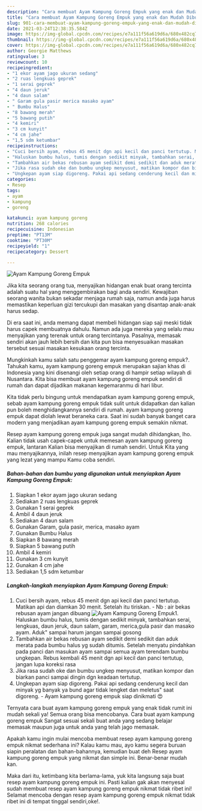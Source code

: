```yaml
---
description: "Cara membuat Ayam Kampung Goreng Empuk yang enak dan Mudah Dibuat"
title: "Cara membuat Ayam Kampung Goreng Empuk yang enak dan Mudah Dibuat"
slug: 901-cara-membuat-ayam-kampung-goreng-empuk-yang-enak-dan-mudah-dibuat
date: 2021-03-24T12:38:35.584Z
image: https://img-global.cpcdn.com/recipes/e7a111f56a619d6a/680x482cq70/ayam-kampung-goreng-empuk-foto-resep-utama.jpg
thumbnail: https://img-global.cpcdn.com/recipes/e7a111f56a619d6a/680x482cq70/ayam-kampung-goreng-empuk-foto-resep-utama.jpg
cover: https://img-global.cpcdn.com/recipes/e7a111f56a619d6a/680x482cq70/ayam-kampung-goreng-empuk-foto-resep-utama.jpg
author: Georgie Matthews
ratingvalue: 3
reviewcount: 10
recipeingredient:
- "1 ekor ayam jago ukuran sedang"
- "2 ruas lengkuas geprek"
- "1 serai geprek"
- "4 daun jeruk"
- "4 daun salam"
- " Garam gula pasir merica masako ayam"
- " Bumbu Halus"
- "8 bawang merah"
- "5 bawang putih"
- "4 kemiri"
- "3 cm kunyit"
- "4 cm jahe"
- "1,5 sdm ketumbar"
recipeinstructions:
- "Cuci bersih ayam, rebus 45 menit dgn api kecil dan panci tertutup. Matikan api dan diamkan 30 menit. Setelah itu tiriskan.  Nb : air bekas rebusan ayam jangan dibuang"
- "Haluskan bumbu halus, tumis dengan sedikit minyak, tambahkan serai, lengkuas, daun jeruk, daun salam, garam, merica,gula pasir dan masako ayam. Aduk&#34; sampai harum jangan sampai gosong"
- "Tambahkan air bekas rebusan ayam sedikit demi sedikit dan aduk merata pada bumbu halus yg sudah ditumis. Setelah menyatu pindahkan pada panci dan masukan ayam sampai semua ayam terendam bumbu ungkepan. Rebus kembali 45 menit dgn api kecil dan panci tertutup, jangan lupa koreksi rasa"
- "Jika rasa sudah oke dan bumbu ungkep menyusut, matikan kompor dan biarkan panci sampai dingin dgn keadaan tertutup."
- "Ungkepan ayam siap digoreng. Pakai api sedang cenderung kecil dan minyak yg banyak ya bund agar tidak lengket dan meletus&#34; saat digoreng. Ayam kampung goreng empuk siap dinikmati 😍"
categories:
- Resep
tags:
- ayam
- kampung
- goreng

katakunci: ayam kampung goreng 
nutrition: 268 calories
recipecuisine: Indonesian
preptime: "PT13M"
cooktime: "PT30M"
recipeyield: "1"
recipecategory: Dessert

---
```



![Ayam Kampung Goreng Empuk](https://img-global.cpcdn.com/recipes/e7a111f56a619d6a/680x482cq70/ayam-kampung-goreng-empuk-foto-resep-utama.jpg)

Jika kita seorang orang tua, menyajikan hidangan enak buat orang tercinta adalah suatu hal yang menggembirakan bagi anda sendiri. Kewajiban seorang  wanita bukan sekadar menjaga rumah saja, namun anda juga harus memastikan keperluan gizi tercukupi dan masakan yang disantap anak-anak harus sedap.

Di era  saat ini, anda memang dapat membeli hidangan siap saji meski tidak harus capek membuatnya dahulu. Namun ada juga mereka yang selalu mau menyajikan yang terenak untuk orang tercintanya. Pasalnya, memasak sendiri akan jauh lebih bersih dan kita pun bisa menyesuaikan masakan tersebut sesuai masakan kesukaan orang tercinta. 



Mungkinkah kamu salah satu penggemar ayam kampung goreng empuk?. Tahukah kamu, ayam kampung goreng empuk merupakan sajian khas di Indonesia yang kini disenangi oleh setiap orang di hampir setiap wilayah di Nusantara. Kita bisa membuat ayam kampung goreng empuk sendiri di rumah dan dapat dijadikan makanan kegemaranmu di hari libur.

Kita tidak perlu bingung untuk mendapatkan ayam kampung goreng empuk, sebab ayam kampung goreng empuk tidak sulit untuk didapatkan dan kalian pun boleh menghidangkannya sendiri di rumah. ayam kampung goreng empuk dapat diolah lewat beraneka cara. Saat ini sudah banyak banget cara modern yang menjadikan ayam kampung goreng empuk semakin nikmat.

Resep ayam kampung goreng empuk juga sangat mudah dihidangkan, lho. Kalian tidak usah capek-capek untuk memesan ayam kampung goreng empuk, lantaran Kalian bisa menyajikan di rumah sendiri. Untuk Kita yang mau menyajikannya, inilah resep menyajikan ayam kampung goreng empuk yang lezat yang mampu Kamu coba sendiri.

<!--inarticleads1-->

##### Bahan-bahan dan bumbu yang digunakan untuk menyiapkan Ayam Kampung Goreng Empuk:

1. Siapkan 1 ekor ayam jago ukuran sedang
1. Sediakan 2 ruas lengkuas geprek
1. Gunakan 1 serai geprek
1. Ambil 4 daun jeruk
1. Sediakan 4 daun salam
1. Gunakan  Garam, gula pasir, merica, masako ayam
1. Gunakan  Bumbu Halus
1. Siapkan 8 bawang merah
1. Siapkan 5 bawang putih
1. Ambil 4 kemiri
1. Gunakan 3 cm kunyit
1. Gunakan 4 cm jahe
1. Sediakan 1,5 sdm ketumbar




<!--inarticleads2-->

##### Langkah-langkah menyiapkan Ayam Kampung Goreng Empuk:

1. Cuci bersih ayam, rebus 45 menit dgn api kecil dan panci tertutup. Matikan api dan diamkan 30 menit. Setelah itu tiriskan.  - Nb : air bekas rebusan ayam jangan dibuang
<img src="https://img-global.cpcdn.com/steps/9e581e619a1badbf/160x128cq70/ayam-kampung-goreng-empuk-langkah-memasak-1-foto.jpg" alt="Ayam Kampung Goreng Empuk">1. Haluskan bumbu halus, tumis dengan sedikit minyak, tambahkan serai, lengkuas, daun jeruk, daun salam, garam, merica,gula pasir dan masako ayam. Aduk&#34; sampai harum jangan sampai gosong
1. Tambahkan air bekas rebusan ayam sedikit demi sedikit dan aduk merata pada bumbu halus yg sudah ditumis. Setelah menyatu pindahkan pada panci dan masukan ayam sampai semua ayam terendam bumbu ungkepan. Rebus kembali 45 menit dgn api kecil dan panci tertutup, jangan lupa koreksi rasa
1. Jika rasa sudah oke dan bumbu ungkep menyusut, matikan kompor dan biarkan panci sampai dingin dgn keadaan tertutup.
1. Ungkepan ayam siap digoreng. Pakai api sedang cenderung kecil dan minyak yg banyak ya bund agar tidak lengket dan meletus&#34; saat digoreng. - Ayam kampung goreng empuk siap dinikmati 😍




Ternyata cara buat ayam kampung goreng empuk yang enak tidak rumit ini mudah sekali ya! Semua orang bisa mencobanya. Cara buat ayam kampung goreng empuk Sangat sesuai sekali buat anda yang sedang belajar memasak maupun juga untuk anda yang telah jago memasak.

Apakah kamu ingin mulai mencoba membuat resep ayam kampung goreng empuk nikmat sederhana ini? Kalau kamu mau, ayo kamu segera buruan siapin peralatan dan bahan-bahannya, kemudian buat deh Resep ayam kampung goreng empuk yang nikmat dan simple ini. Benar-benar mudah kan. 

Maka dari itu, ketimbang kita berlama-lama, yuk kita langsung saja buat resep ayam kampung goreng empuk ini. Pasti kalian gak akan menyesal sudah membuat resep ayam kampung goreng empuk nikmat tidak ribet ini! Selamat mencoba dengan resep ayam kampung goreng empuk nikmat tidak ribet ini di tempat tinggal sendiri,oke!.

